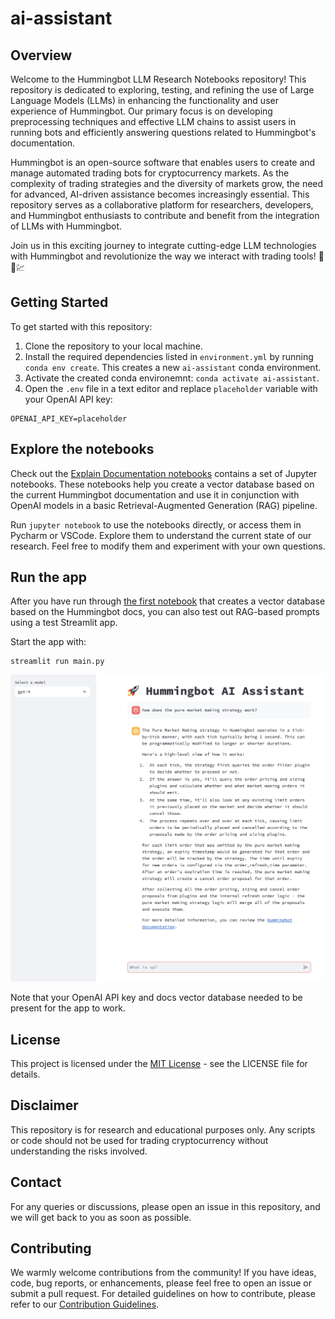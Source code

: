 # ai-assistant
## Overview

Welcome to the Hummingbot LLM Research Notebooks repository! This repository is dedicated to exploring, testing, and refining the use of Large Language Models (LLMs) in enhancing the functionality and user experience of Hummingbot. Our primary focus is on developing preprocessing techniques and effective LLM chains to assist users in running bots and efficiently answering questions related to Hummingbot's documentation.

Hummingbot is an open-source software that enables users to create and manage automated trading bots for cryptocurrency markets. As the complexity of trading strategies and the diversity of markets grow, the need for advanced, AI-driven assistance becomes increasingly essential. This repository serves as a collaborative platform for researchers, developers, and Hummingbot enthusiasts to contribute and benefit from the integration of LLMs with Hummingbot.

Join us in this exciting journey to integrate cutting-edge LLM technologies with Hummingbot and revolutionize the way we interact with trading tools! 🚀🤖💹

## Getting Started

To get started with this repository:

1. Clone the repository to your local machine.
2. Install the required dependencies listed in `environment.yml` by running `conda env create`. This creates a new `ai-assistant` conda environment.
3. Activate the created conda environemnt: `conda activate ai-assistant`.
4. Open the `.env` file in a text editor and replace `placeholder` variable with your OpenAI API key:

```
OPENAI_API_KEY=placeholder
```

## Explore the notebooks

Check out the [Explain Documentation notebooks](./research_notebooks/explain_documentation/) contains a set of Jupyter notebooks. These notebooks help you create a vector database based on the current Hummingbot documentation and use it in conjunction with OpenAI models in a basic Retrieval-Augmented Generation (RAG) pipeline.

Run `jupyter notebook` to use the notebooks directly, or access them in Pycharm or VSCode. Explore them to understand the current state of our research. Feel free to modify them and experiment with your own questions.

## Run the app

After you have run through [the first notebook](./research_notebooks/explain_documentation/01_load_hummingbot_docs.ipynb) that creates a vector database based on the Hummingbot docs, you can also test out RAG-based prompts using a test Streamlit app.

Start the app with:
```
streamlit run main.py
```

![](./assistant-demo.png)

Note that your OpenAI API key and docs vector database needed to be present for the app to work.

## License

This project is licensed under the [MIT License](LICENSE) - see the LICENSE file for details.

## Disclaimer

This repository is for research and educational purposes only. Any scripts or code should not be used for trading cryptocurrency without understanding the risks involved.

## Contact

For any queries or discussions, please open an issue in this repository, and we will get back to you as soon as possible.

## Contributing

We warmly welcome contributions from the community! If you have ideas, code, bug reports, or enhancements, please feel free to open an issue or submit a pull request. For detailed guidelines on how to contribute, please refer to our [Contribution Guidelines](https://hummingbot.org/developers/contributions/).

